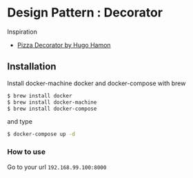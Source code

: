 # Design Pattern : Decorator

Inspiration
- [Pizza Decorator by Hugo Hamon](https://bitbucket.org/hhamon/phptek-design-patterns/src/67d094faaa6e/src/Pizza/)

## Installation

Install docker-machine docker and docker-compose with brew

```bash
$ brew install docker
$ brew install docker-machine
$ brew install docker-compose
```

and type

```bash
$ docker-compose up -d
```

### How to use

Go to your url `192.168.99.100:8000`


